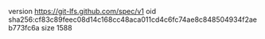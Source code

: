 version https://git-lfs.github.com/spec/v1
oid sha256:cf83c89feec08d14c168cc48aca011cd4c6fc74ae8c848504934f2aeb773fc6a
size 1588
